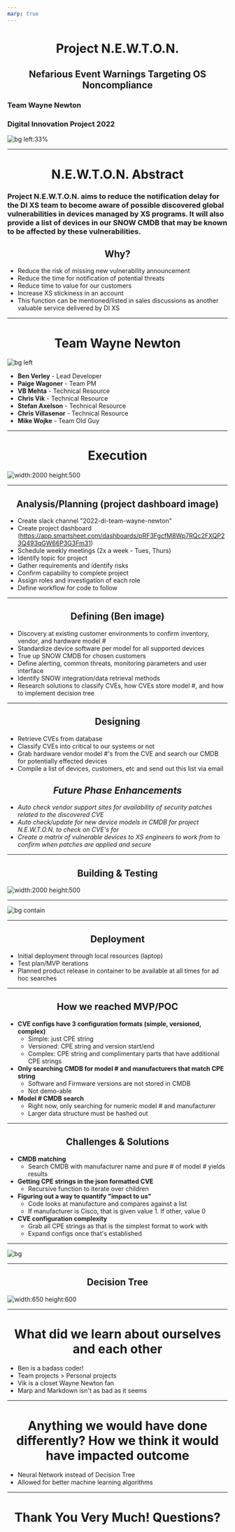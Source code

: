 ```yaml
---
marp: true
---
```


# Project N.E.W.T.O.N.
## Nefarious Event Warnings Targeting OS Noncompliance
### Team Wayne Newton
### Digital Innovation Project 2022
![bg left:33%](https://raw.githubusercontent.com/pwagoner/Wayne-Newton/main/newton.jpg)

---
# N.E.W.T.O.N. Abstract
### Project N.E.W.T.O.N. aims to reduce the notification delay for the DI XS team to become aware of possible discovered global vulnerabilities in devices managed by XS programs. It will also provide a list of devices in our SNOW CMDB that may be known to be affected by these vulnerabilities.
## Why?
- Reduce the risk of missing new vulnerability announcement
- Reduce the time for notification of potential threats
- Reduce time to value for our customers
- Increase XS stickiness in an account
- This function can be mentioned/listed in sales discussions as another valuable service delivered by DI XS
<!--- This will render as notes in the html presentation view --->

---
# Team Wayne Newton
![bg left](https://raw.githubusercontent.com/pwagoner/Wayne-Newton/main/Wayne%20Newtons%20(1).png)
- **Ben Verley** - Lead Developer
- **Paige Wagoner** - Team PM
- **VB Mehta** - Technical Resource
- **Chris Vik** - Technical Resource
- **Stefan Axelson** - Technical Resource
- **Chris Villasenor** - Technical Resource
- **Mike Wojke** - Team Old Guy

---
<style scoped>
    h1 {
        text-align: center
    }
    img {
        display: block;
 margin-left: auto;
 margin-right: auto;
    }
</style>
# Execution
![width:2000 height:500](https://raw.githubusercontent.com/CC-Digital-Innovation/Project-NEWTON/main/DI%202022/Images/SDLC.jpeg?token=GHSAT0AAAAAABVL2O2SWOZWQZWAFYXLMQRMYVIS2EQ)

---
## Analysis/Planning (project dashboard image)
- Create slack channel "2022-di-team-wayne-newton"
- Create project dashboard (https://app.smartsheet.com/dashboards/pRF3FgcfM8Wp7RQc2FXQP23Q493qGW66P3G3Fm31)
- Schedule weekly meetings (2x a week - Tues, Thurs)
- Identify topic for project
- Gather requirements and identify risks
- Confirm capability to complete project
- Assign roles and investigation of each role
- Define workflow for code to follow

---
## Defining (Ben image)
- Discovery at existing customer environments to confirm inventory, vendor, and hardware model #
- Standardize device software per model for all supported devices
- True up SNOW CMDB for chosen customers
- Define alerting, common threats, monitoring parameters and user interface
- Identify SNOW integration/data retrieval methods
- Research solutions to classify CVEs, how CVEs store model #, and how to implement decision tree

---
## Designing
- Retrieve CVEs from database
- Classify CVEs into critical to our systems or not
- Grab hardware vendor model #'s from the CVE and search our CMDB for potentially effected devices
- Compile a list of devices, customers, etc and send out this list via email
## *Future Phase Enhancements*
- *Auto check vendor support sites for availability of security patches related to the discovered CVE*
- *Auto check/update for new device models in CMDB for project N.E.W.T.O.N. to check on CVE's for*
- *Create a matrix of vulnerable devices to XS engineers to work from to confirm when patches are applied and secure*

---
<style scoped>
    h2 {
        text-align: center
    }
    img {
        display: block;
 margin-left: auto;
 margin-right: auto;
    }
</style>
## Building & Testing
![width:2000 height:500](https://raw.githubusercontent.com/CC-Digital-Innovation/Project-NEWTON/main/DI%202022/Images/BuildTest.png?token=GHSAT0AAAAAABVL2O2SJODMNAZN2PP35FESYVHSVFQ)

---
![bg contain](https://raw.githubusercontent.com/pwagoner/Wayne-Newton/main/mvp.png)

---
## Deployment
- Initial deployment through local resources (laptop)
- Test plan/MVP iterations
- Planned product release in container to be available at all times for ad hoc searches

---
## How we reached MVP/POC
- **CVE configs have 3 configuration formats (simple, versioned, complex)**
    * Simple: just CPE string
    * Versioned: CPE string and version start/end
    * Complex: CPE string and complimentary parts that have additional CPE strings
- **Only searching CMDB for model # and manufacturers that match CPE string**
    * Software and Firmware versions are not stored in CMDB
    * Not demo-able
- **Model # CMDB search**
    * Right now, only searching for numeric model # and manufacturer
    * Larger data structure must be hashed out

---
## Challenges & Solutions
- **CMDB matching**
    * Search CMDB with manufacturer name and pure # of model # yields results
- **Getting CPE strings in the json formatted CVE**
    * Recursive function to iterate over children
- **Figuring out a way to quantify "impact to us"**
    * Code looks at manufacture and compares against a list
    * If manufacturer is Cisco, that is given value 1. If other, value 0
- **CVE configuration complexity**
    * Grab all CPE strings as that is the simplest format to work with
    * Expand configs once that's established

---
![bg](https://raw.githubusercontent.com/pwagoner/Wayne-Newton/main/product-demo-themes.jpg)

---
<style scoped>
    h2 {
        text-align: center
    }
    img {
        display: block;
 margin-left: auto;
 margin-right: auto;
    }
</style>
## Decision Tree
![width:650 height:600](https://raw.githubusercontent.com/pwagoner/Wayne-Newton/main/decision%20tree.png)

---
# What did we learn about ourselves and each other
- Ben is a badass coder!
- Team projects > Personal projects
- Vik is a closet Wayne Newton fan
- Marp and Markdown isn't as bad as it seems

---
# Anything we would have done differently? How we think it would have impacted outcome
- Neural Network instead of Decision Tree
- Allowed for better machine learning algorithms

---
# Thank You Very Much! Questions?
